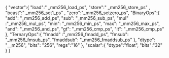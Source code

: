 { "vector":{
      "load":" _mm256_load_ps",
      "store":" _mm256_store_ps"    ,
      "bcast":" _mm256_set1_ps"   ,
      "zero":"_mm256_setzero_ps",
      "BinaryOps":{
                "add": "_mm256_add_ps", 
                "sub": "_mm256_sub_ps", 
                "mul" :"_mm256_mul_ps", 
                "min": "_mm256_min_ps",
                "max": "_mm256_max_ps",
                "and": "_mm256_and_ps",
                "gt": "_mm256_cmp_ps",
                "lt": "_mm256_cmp_ps"
                },
      "TernaryOps":{
      "fmadd" :"_mm256_fmadd_ps", 
      "fmsub": "_mm256_fmsub_ps",
      "fmaddsub": "_mm256_fmaddsub_ps"
      },
      "dtype": "__m256",
      "bits": "256",
      "regs":"16"
    },
    "scalar":{
        "dtype":"float",
        "bits":"32"
    }
}

